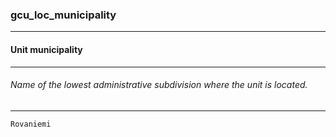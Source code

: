 ### gcu_loc_municipality



------
#### Unit municipality



------
###### Name of the lowest administrative subdivision where the unit is located.



------
`Rovaniemi`